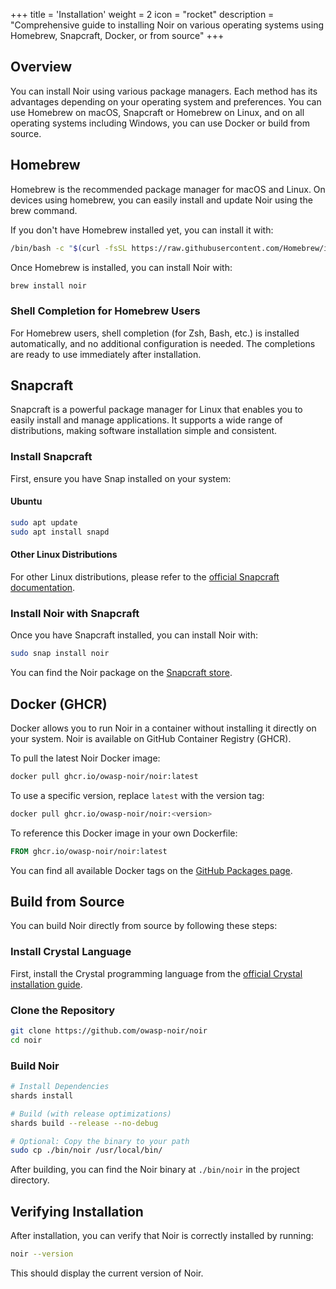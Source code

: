 +++
title = 'Installation'
weight = 2
icon = "rocket"
description = "Comprehensive guide to installing Noir on various operating systems using Homebrew, Snapcraft, Docker, or from source"
+++

## Overview

You can install Noir using various package managers. Each method has its advantages depending on your operating system and preferences. You can use Homebrew on macOS, Snapcraft or Homebrew on Linux, and on all operating systems including Windows, you can use Docker or build from source.

## Homebrew

Homebrew is the recommended package manager for macOS and Linux. On devices using homebrew, you can easily install and update Noir using the brew command.

If you don't have Homebrew installed yet, you can install it with:

```bash
/bin/bash -c "$(curl -fsSL https://raw.githubusercontent.com/Homebrew/install/master/install.sh)"
```

Once Homebrew is installed, you can install Noir with:

```bash
brew install noir
```

### Shell Completion for Homebrew Users

For Homebrew users, shell completion (for Zsh, Bash, etc.) is installed automatically, and no additional configuration is needed. The completions are ready to use immediately after installation.

## Snapcraft

Snapcraft is a powerful package manager for Linux that enables you to easily install and manage applications. It supports a wide range of distributions, making software installation simple and consistent.

### Install Snapcraft

First, ensure you have Snap installed on your system:

#### Ubuntu
```bash
sudo apt update
sudo apt install snapd
```

#### Other Linux Distributions
For other Linux distributions, please refer to the [official Snapcraft documentation](https://snapcraft.io/docs/installing-snapd).

### Install Noir with Snapcraft

Once you have Snapcraft installed, you can install Noir with:

```bash
sudo snap install noir
```

You can find the Noir package on the [Snapcraft store](https://snapcraft.io/noir).

## Docker (GHCR)

Docker allows you to run Noir in a container without installing it directly on your system. Noir is available on GitHub Container Registry (GHCR).

To pull the latest Noir Docker image:

```bash
docker pull ghcr.io/owasp-noir/noir:latest
```

To use a specific version, replace `latest` with the version tag:

```bash
docker pull ghcr.io/owasp-noir/noir:<version>
```

To reference this Docker image in your own Dockerfile:

```dockerfile
FROM ghcr.io/owasp-noir/noir:latest
```

You can find all available Docker tags on the [GitHub Packages page](https://github.com/owasp-noir/noir/pkgs/container/noir).

## Build from Source

You can build Noir directly from source by following these steps:

### Install Crystal Language

First, install the Crystal programming language from the [official Crystal installation guide](https://crystal-lang.org/install/).

### Clone the Repository

```bash
git clone https://github.com/owasp-noir/noir
cd noir
```

### Build Noir

```bash
# Install Dependencies
shards install

# Build (with release optimizations)
shards build --release --no-debug

# Optional: Copy the binary to your path
sudo cp ./bin/noir /usr/local/bin/
```

After building, you can find the Noir binary at `./bin/noir` in the project directory.

## Verifying Installation

After installation, you can verify that Noir is correctly installed by running:

```bash
noir --version
```

This should display the current version of Noir.

